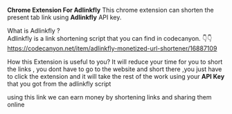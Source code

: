 
**Chrome Extension For Adlinkfly**
This chrome extension can shorten the present tab link using **Adlinkfly** API key.

What is Adlinkfly ?
<br/>
Adlinkfly is a link shortening script that you can find in codecanyon.
👇👇
https://codecanyon.net/item/adlinkfly-monetized-url-shortener/16887109

How this Extension is useful to you?
It will reduce your time for you to short the links , you dont have to go to the website and short there ,you just have to click the extension and it will
take the rest of the work using your **API Key** that you got from the adlinkfly script 
<br/>

using this link we can earn money by shortening links and sharing them online
